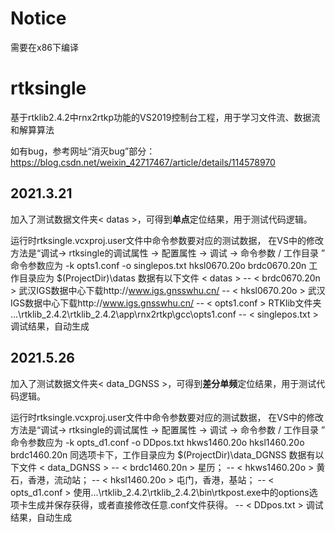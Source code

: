 # Notice
需要在x86下编译

# rtksingle
基于rtklib2.4.2中rnx2rtkp功能的VS2019控制台工程，用于学习文件流、数据流和解算算法

如有bug，参考网址“消灭bug”部分：https://blog.csdn.net/weixin_42717467/article/details/114578970

## 2021.3.21
加入了测试数据文件夹< datas >，可得到**单点**定位结果，用于测试代码逻辑。

运行时rtksingle.vcxproj.user文件中命令参数要对应的测试数据，
在VS中的修改方法是“调试-> rtksingle的调试属性 -> 配置属性 -> 调试 -> 命令参数 / 工作目录 ”
命令参数应为
-k opts1.conf -o singlepos.txt hksl0670.20o brdc0670.20n
工作目录应为
$(ProjectDir)\datas 
数据有以下文件
< datas >
--  < brdc0670.20n >    武汉IGS数据中心下载http://www.igs.gnsswhu.cn/
--  < hksl0670.20o >    武汉IGS数据中心下载http://www.igs.gnsswhu.cn/
--  < opts1.conf >      RTKlib文件夹 ...\rtklib_2.4.2\rtklib_2.4.2\app\rnx2rtkp\gcc\opts1.conf
--  < singlepos.txt >   调试结果，自动生成

## 2021.5.26

加入了测试数据文件夹< data_DGNSS >，可得到**差分单频**定位结果，用于测试代码逻辑。

运行时rtksingle.vcxproj.user文件中命令参数要对应的测试数据，
在VS中的修改方法是“调试-> rtksingle的调试属性 -> 配置属性 -> 调试 -> 命令参数 / 工作目录 ”
命令参数应为
-k opts_d1.conf -o DDpos.txt hkws1460.20o hksl1460.20o brdc1460.20n 
同选项卡下，工作目录应为
$(ProjectDir)\data_DGNSS
数据有以下文件
< data_DGNSS >
--  < brdc1460.20n >    星历；
--  < hkws1460.20o >   黄石，香港，流动站；
--  < hksl1460.20o >   屯门，香港，基站；
--  < opts_d1.conf >   使用...\rtklib_2.4.2\rtklib_2.4.2\bin\rtkpost.exe中的options选项卡生成并保存获得，或者直接修改任意.conf文件获得。
--  < DDpos.txt >   调试结果，自动生成

